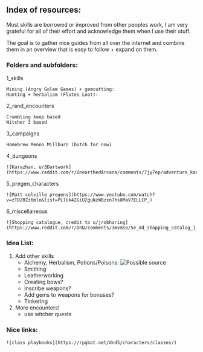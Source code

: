 ## Index of resources:

Most skills are borrowed or improved from other peoples work, I am very grateful for all of their effort and acknowledge them when I use their stuff. 

The goal is to gather nice guides from all over the internet and combine them in an overview that is easy to follow + expand on them.

### Folders and subfolders:

1_skills

	Mining (Angry Golem Games) + gemcutting:
	Hunting + herbalism (Flutes Loot): 

2_rand_encounters
	
	Crumbling keep based
	Witcher 3 based

3_campaigns

	Homebrew Menno Millburn (Dutch for now)

4_dungeons

	![Karazhan, u/3Dartwork](https://www.reddit.com/r/UnearthedArcana/comments/7jy7ep/adventure_karazhan_another_world_of_warcraft/)

5_pregen_characters
	
	![Matt colville pregens](https://www.youtube.com/watch?v=zTD2RZz6mlo&list=PLlUk42GiU2guNzWBzxn7hs8MaV7ELLCP_) 

6_miscellaneous
	
	![Shopping catalogue, credit to u/jrobharing](https://www.reddit.com/r/DnD/comments/3mvmso/5e_dd_shopping_catalog_i_made_for_ingame_use/)


### Idea List:

1.	Add other skills
	-	Alchemy, Herbalism, Potions/Poisons: ![Possible source](https://www.gmbinder.com/share/-L7N3qQqUZNNLIeVT5Zx)
	-	Smithing
	-	Leatherworking
	-	Creating bows?
	-	Inscribe weapons?
	-	Add gems to weapons for bonuses?
	-	Tinkering
2. More encounters!
	-	use witcher quests


### Nice links:

	![class playbooks](https://rpgbot.net/dnd5/characters/classes/)
